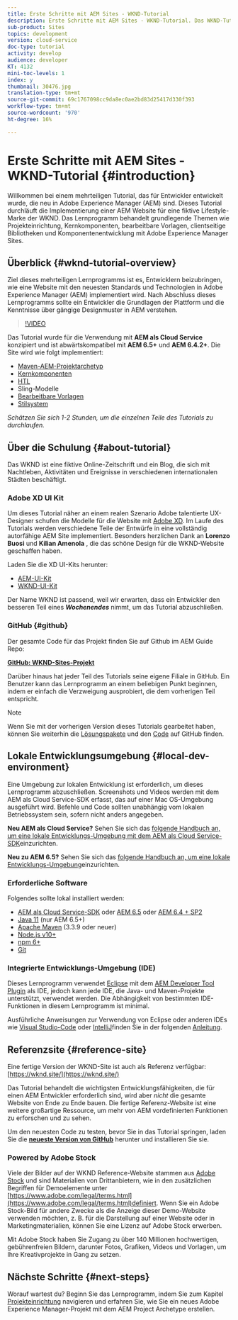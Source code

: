 ```yaml
---
title: Erste Schritte mit AEM Sites - WKND-Tutorial
description: Erste Schritte mit AEM Sites - WKND-Tutorial. Das WKND-Tutorial ist ein mehrteiliges Tutorial, das für Entwickler konzipiert ist, die neu in Adobe Experience Manager sind. Das Tutorial durchläuft die Implementierung einer AEM Website für eine fiktive Lifestyle-Marke, die WKND. Das Lernprogramm behandelt grundlegende Themen wie Projekteinrichtung, Maven-Archetypen, Core-Komponenten, bearbeitbare Vorlagen, Client-Bibliotheken und Komponentenentwicklung.
sub-product: Sites
topics: development
version: cloud-service
doc-type: tutorial
activity: develop
audience: developer
KT: 4132
mini-toc-levels: 1
index: y
thumbnail: 30476.jpg
translation-type: tm+mt
source-git-commit: 69c1767098cc9da8ec0ae2bd83d25417d330f393
workflow-type: tm+mt
source-wordcount: '970'
ht-degree: 16%

---
```



# Erste Schritte mit AEM Sites - WKND-Tutorial {#introduction}

Willkommen bei einem mehrteiligen Tutorial, das für Entwickler entwickelt wurde, die neu in Adobe Experience Manager (AEM) sind. Dieses Tutorial durchläuft die Implementierung einer AEM Website für eine fiktive Lifestyle-Marke der WKND. Das Lernprogramm behandelt grundlegende Themen wie Projekteinrichtung, Kernkomponenten, bearbeitbare Vorlagen, clientseitige Bibliotheken und Komponentenentwicklung mit Adobe Experience Manager Sites.

## Überblick {#wknd-tutorial-overview}

Ziel dieses mehrteiligen Lernprogramms ist es, Entwicklern beizubringen, wie eine Website mit den neuesten Standards und Technologien in Adobe Experience Manager (AEM) implementiert wird. Nach Abschluss dieses Lernprogramms sollte ein Entwickler die Grundlagen der Plattform und die Kenntnisse über gängige Designmuster in AEM verstehen.

>[!VIDEO](https://video.tv.adobe.com/v/30476?quality=12&learn=on)

Das Tutorial wurde für die Verwendung mit **AEM als Cloud Service** konzipiert und ist abwärtskompatibel mit **AEM 6.5+** und **AEM 6.4.2+**. Die Site wird wie folgt implementiert:

* [Maven-AEM-Projektarchetyp](https://docs.adobe.com/content/help/en/experience-manager-core-components/using/developing/archetype/overview.html)
* [Kernkomponenten](https://docs.adobe.com/content/help/en/experience-manager-core-components/using/introduction.html)
* [HTL](https://docs.adobe.com/content/help/en/experience-manager-htl/using/getting-started/getting-started.html)
* Sling-Modelle
* [Bearbeitbare Vorlagen](https://docs.adobe.com/content/help/en/experience-manager-learn/sites/page-authoring/template-editor-feature-video-use.html)
* [Stilsystem](https://docs.adobe.com/content/help/en/experience-manager-learn/sites/page-authoring/style-system-feature-video-use.html)

*Schätzen Sie sich 1-2 Stunden, um die einzelnen Teile des Tutorials zu durchlaufen.*

## Über die Schulung {#about-tutorial}

Das WKND ist eine fiktive Online-Zeitschrift und ein Blog, die sich mit Nachtleben, Aktivitäten und Ereignisse in verschiedenen internationalen Städten beschäftigt.

### Adobe XD UI Kit

Um dieses Tutorial näher an einem realen Szenario Adobe talentierte UX-Designer schufen die Modelle für die Website mit [Adobe XD](https://www.adobe.com/products/xd.html). Im Laufe des Tutorials werden verschiedene Teile der Entwürfe in eine vollständig autorfähige AEM Site implementiert. Besonders herzlichen Dank an **Lorenzo Buosi** und **Kilian Amenola** , die das schöne Design für die WKND-Website geschaffen haben.

Laden Sie die XD UI-Kits herunter:

* [AEM-UI-Kit](assets/overview/AEM-CoreComponents-UI-Kit.xd)
* [WKND-UI-Kit](https://github.com/adobe/aem-guides-wknd/releases/download/aem-guides-wknd-0.0.2/AEM_UI-kit-WKND.xd)

Der Name WKND ist passend, weil wir erwarten, dass ein Entwickler den besseren Teil eines ***Wochenendes*** nimmt, um das Tutorial abzuschließen.

### GitHub {#github}

Der gesamte Code für das Projekt finden Sie auf Github im AEM Guide Repo:

**[GitHub: WKND-Sites-Projekt](https://github.com/adobe/aem-guides-wknd)**

Darüber hinaus hat jeder Teil des Tutorials seine eigene Filiale in GitHub. Ein Benutzer kann das Lernprogramm an einem beliebigen Punkt beginnen, indem er einfach die Verzweigung ausprobiert, die dem vorherigen Teil entspricht.

>[!NOTE]
>
> Wenn Sie mit der vorherigen Version dieses Tutorials gearbeitet haben, können Sie weiterhin die [Lösungspakete](https://github.com/adobe/aem-guides-wknd/releases/tag/archetype-18.1) und den [Code](https://github.com/adobe/aem-guides-wknd/tree/archetype-18.1) auf GitHub finden.

## Lokale Entwicklungsumgebung {#local-dev-environment}

Eine Umgebung zur lokalen Entwicklung ist erforderlich, um dieses Lernprogramm abzuschließen. Screenshots und Videos werden mit dem AEM als Cloud Service-SDK erfasst, das auf einer Mac OS-Umgebung ausgeführt wird. Befehle und Code sollten unabhängig vom lokalen Betriebssystem sein, sofern nicht anders angegeben.

**Neu AEM als Cloud Service?** Sehen Sie sich das [folgende Handbuch an, um eine lokale Entwicklungs-Umgebung mit dem AEM als Cloud Service-SDK](https://docs.adobe.com/content/help/en/experience-manager-learn/cloud-service/local-development-environment-set-up/overview.html)einzurichten.

**Neu zu AEM 6.5?** Sehen Sie sich das [folgende Handbuch an, um eine lokale Entwicklungs-Umgebung](https://docs.adobe.com/content/help/en/experience-manager-learn/foundation/development/set-up-a-local-aem-development-environment.html)einzurichten.

### Erforderliche Software

Folgendes sollte lokal installiert werden:

* [AEM als Cloud Service-SDK](https://docs.adobe.com/content/help/en/experience-manager-learn/cloud-service/local-development-environment-set-up/aem-runtime.html#download-the-aem-as-a-cloud-service-sdk) oder [AEM 6.5](https://helpx.adobe.com/de/experience-manager/6-5/sites/deploying/using/technical-requirements.html) oder [AEM 6.4 + SP2](https://helpx.adobe.com/de/experience-manager/6-4/release-notes/sp-release-notes.html)
* [Java 11](https://downloads.experiencecloud.adobe.com/content/software-distribution/en/general.html) (nur AEM 6.5+)
* [Apache Maven](https://maven.apache.org/) (3.3.9 oder neuer)
* [Node.js v10+](https://nodejs.org/en/)
* [npm 6+](https://www.npmjs.com/)
* [Git](https://git-scm.com/)

### Integrierte Entwicklungs-Umgebung (IDE)

Dieses Lernprogramm verwendet [Eclipse](https://www.eclipse.org/) mit dem [AEM Developer Tool Plugin](https://eclipse.adobe.com/aem/dev-tools/) als IDE, jedoch kann jede IDE, die Java- und Maven-Projekte unterstützt, verwendet werden. Die Abhängigkeit von bestimmten IDE-Funktionen in diesem Lernprogramm ist minimal.

Ausführliche Anweisungen zur Verwendung von Eclipse oder anderen IDEs wie [Visual Studio-Code](https://code.visualstudio.com/) oder [IntelliJ](https://www.jetbrains.com/idea/)finden Sie in der folgenden [Anleitung](https://docs.adobe.com/content/help/en/experience-manager-learn/foundation/development/set-up-a-local-aem-development-environment.html).

## Referenzsite {#reference-site}

Eine fertige Version der WKND-Site ist auch als Referenz verfügbar: [https://wknd.site/](https://wknd.site/)

Das Tutorial behandelt die wichtigsten Entwicklungsfähigkeiten, die für einen AEM Entwickler erforderlich sind, wird aber *nicht* die gesamte Website von Ende zu Ende bauen. Die fertige Referenz-Website ist eine weitere großartige Ressource, um mehr von AEM vordefinierten Funktionen zu erforschen und zu sehen.

Um den neuesten Code zu testen, bevor Sie in das Tutorial springen, laden Sie die **[neueste Version von GitHub](https://github.com/adobe/aem-guides-wknd/releases/latest)** herunter und installieren Sie sie.

### Powered by Adobe Stock

Viele der Bilder auf der WKND Reference-Website stammen aus [Adobe Stock](https://stock.adobe.com/) und sind Materialien von Drittanbietern, wie in den zusätzlichen Begriffen für Demoelemente unter [https://www.adobe.com/legal/terms.html](https://www.adobe.com/legal/terms.html)definiert. Wenn Sie ein Adobe Stock-Bild für andere Zwecke als die Anzeige dieser Demo-Website verwenden möchten, z. B. für die Darstellung auf einer Website oder in Marketingmaterialien, können Sie eine Lizenz auf Adobe Stock erwerben.

Mit Adobe Stock haben Sie Zugang zu über 140 Millionen hochwertigen, gebührenfreien Bildern, darunter Fotos, Grafiken, Videos und Vorlagen, um Ihre Kreativprojekte in Gang zu setzen.

## Nächste Schritte {#next-steps}

Worauf wartest du? Beginn Sie das Lernprogramm, indem Sie zum Kapitel [Projekteinrichtung](project-setup.md) navigieren und erfahren Sie, wie Sie ein neues Adobe Experience Manager-Projekt mit dem AEM Project Archetype erstellen.

